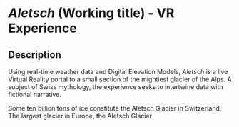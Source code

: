 # *Aletsch* (Working title) - VR Experience 

## Description 

Using real-time weather data and Digital Elevation Models, *Aletsch* is a live Virtual Reality portal to a small section of the mightiest glacier of the Alps. A subject of Swiss mythology, the experience seeks to intertwine data with fictional narrative. 


Some ten billion tons of ice constitute the Aletsch Glacier in Switzerland. The largest glacier in Europe, the Aletsch Glacier 
